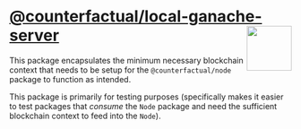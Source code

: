 # [@counterfactual/local-ganache-server](https://github.com/counterfactual/monorepo/tree/master/packages/local-ganache-server) <img align="right" src="../../logo.svg" height="80px" />

This package encapsulates the minimum necessary blockchain context that needs to be setup for the `@counterfactual/node` package to function as intended.

This package is primarily for testing purposes (specifically makes it easier to test packages that _consume_ the `Node` package and need the sufficient blockchain context to feed into the `Node`).
